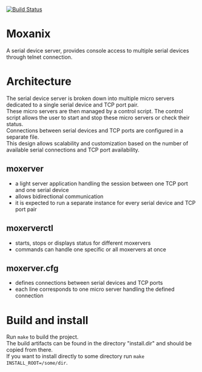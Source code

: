 [![Build Status](https://travis-ci.org/socec/moxanix.svg?branch=master)](https://travis-ci.org/socec/moxanix)

Moxanix
=======

A serial device server, provides console access to multiple serial devices through telnet connection.

Architecture
============

The serial device server is broken down into multiple micro servers dedicated to a single serial device and TCP port pair.  
These micro servers are then managed by a control script. The control script allows the user to start and stop these micro servers or check their status.  
Connections between serial devices and TCP ports are configured in a separate file.  
This design allows scalability and customization based on the number of available serial connections and TCP port availability.

moxerver
--------
- a light server application handling the session between one TCP port and one serial device
- allows bidirectional communication
- it is expected to run a separate instance for every serial device and TCP port pair

moxerverctl
-----------
- starts, stops or displays status for different moxervers
- commands can handle one specific or all moxervers at once

moxerver.cfg
------------
- defines connections between serial devices and TCP ports
- each line corresponds to one micro server handling the defined connection

Build and install
=================

Run `make` to build the project.  
The build artifacts can be found in the directory "install.dir" and should be copied from there.  
If you want to install directly to some directory run `make INSTALL_ROOT=/some/dir`.
